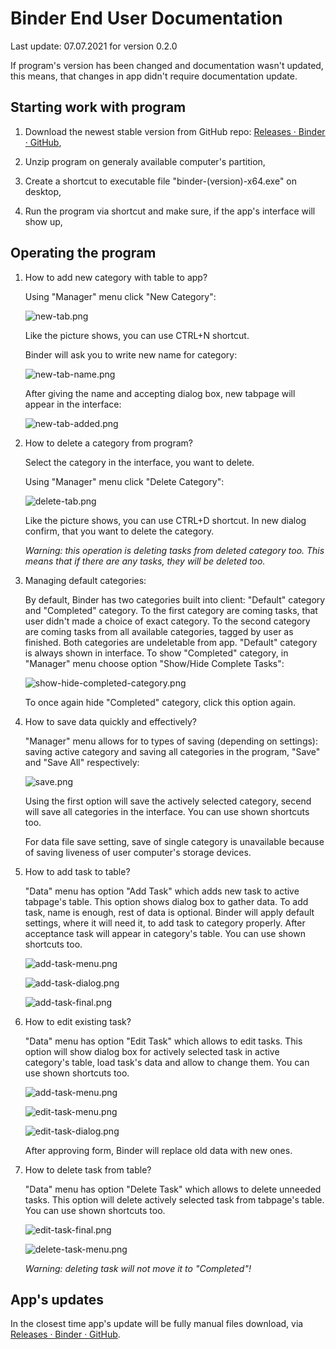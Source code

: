 # Binder End User Documentation

Last update: 07.07.2021 for version 0.2.0

If program's version has been changed and documentation wasn't updated, this means, that changes in app didn't require documentation update.

## Starting work with program

1. Download the newest stable version from GitHub repo: [Releases · Binder · GitHub](https://github.com/StraykerPL/Binder/releases),

2. Unzip program on generaly available computer's partition,

3. Create a shortcut to executable file "binder-(version)-x64.exe" on desktop,

4. Run the program via shortcut and make sure, if the app's interface will show up,

## Operating the program

1. How to add new category with table to app?
   
   Using "Manager" menu click "New Category":
   
   ![new-tab.png](new-category.png)
   
   Like the picture shows, you can use CTRL+N shortcut.
   
   Binder will ask you to write new name for category:
   
   ![new-tab-name.png](new-category-name.png)
   
   After giving the name and accepting dialog box, new tabpage will appear in the interface:
   
   ![new-tab-added.png](new-category-added.png)

2. How to delete a category from program?
   
   Select the category in the interface, you want to delete.
   
   Using "Manager" menu click "Delete Category":
   
   ![delete-tab.png](delete-category.png)
   
   Like the picture shows, you can use CTRL+D shortcut. In new dialog confirm, that you want to delete the category.
   
   *Warning: this operation is deleting tasks from deleted category too. This means that if there are any tasks, they will be deleted too.*

3. Managing default categories:
   
   By default, Binder has two categories built into client: "Default" category and "Completed" category. To the first category are coming tasks, that user didn't made a choice of exact category. To the second category are coming tasks from all available categories, tagged by user as finished. Both categories are undeletable from app. "Default" category is always shown in interface. To show "Completed" category, in "Manager" menu choose option "Show/Hide Complete Tasks":
   
   ![show-hide-completed-category.png](H:\Daniel\Repozytoria\Binder\docs\en\user\show-hide-completed-category.png)
   
   To once again hide "Completed" category, click this option again.

4. How to save data quickly and effectively?
   
   "Manager" menu allows for to types of saving (depending on settings): saving active category and saving all categories in the program, "Save" and "Save All" respectively:
   
   ![save.png](save.png)
   
   Using the first option will save the actively selected category, secend will save all categories in the interface. You can use shown shortcuts too.
   
   For data file save setting, save of single category is unavailable because of saving liveness of user computer's storage devices.

5. How to add task to table?
   
   "Data" menu has option "Add Task" which adds new task to active tabpage's table. This option shows dialog box to gather data. To add task, name is enough, rest of data is optional. Binder will apply default settings, where it will need it, to add task to category properly. After acceptance task will appear in category's table. You can use shown shortcuts too.
   
   ![add-task-menu.png](add-task-menu.png)
   
   ![add-task-dialog.png](add-task-dialog.png)
   
   ![add-task-final.png](add-task-final.png)

6. How to edit existing task?
   
   "Data" menu has option "Edit Task" which allows to edit tasks. This option will show dialog box for actively selected task in active category's table, load task's data and allow to change them. You can use shown shortcuts too.
   
   ![add-task-menu.png](add-task-final.png)
   
   ![edit-task-menu.png](edit-task-menu.png)
   
   ![edit-task-dialog.png](edit-task-dialog.png)
   
   After approving form, Binder will replace old data with new ones.

7. How to delete task from table?
   
   "Data" menu has option "Delete Task" which allows to delete unneeded tasks. This option will delete actively selected task from tabpage's table. You can use shown shortcuts too.
   
   ![edit-task-final.png](add-task-final.png)
   
   ![delete-task-menu.png](delete-task-menu.png)
   
   *Warning: deleting task will not move it to "Completed"!*

## App's updates

In the closest time app's update will be fully manual files download, via [Releases · Binder · GitHub](https://github.com/StraykerPL/Binder/releases).
